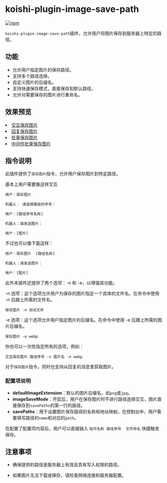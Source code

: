 # koishi-plugin-image-save-path

[![npm](https://img.shields.io/npm/v/koishi-plugin-image-save-path?style=flat-square)](https://www.npmjs.com/package/koishi-plugin-image-save-path)

`koishi-plugin-image-save-path`插件，允许用户将图片保存到服务器上特定的路径。


## 功能

- 允许用户指定图片的保存路径。
- 支持多个路径选择。
- 自定义图片的后缀名。
- 支持快速保存模式，直接保存到默认路径。
- 允许对需要保存的图片进行重命名。



## 效果预览
<li><a href="https://i0.hdslb.com/bfs/article/0b293dc3751bea6f6f73dfc3c2eac439312276085.png" target="_blank">交互保存图片</a></li>
<li><a href="https://i0.hdslb.com/bfs/article/b0feedf358c1a29e2475ac8c1991b222312276085.png" target="_blank">回复保存图片</a></li>
<li><a href="https://i0.hdslb.com/bfs/article/a3f0844195795fc7e51f947e689fd744312276085.png" target="_blank">批量保存图片</a></li>
<li><a href="https://i0.hdslb.com/bfs/article/23e26c25d805e0d5d5d76958e5950d56312276085.png" target="_blank">中间件批量保存图片</a></li>


## 指令说明

此插件提供了`保存图片`指令，允许用户保存图片到特定路径。

基本上用户需要像这样交互
```
用户：保存图片
```
```
机器人： 请选择路径的序号：
```

```
用户：[路径序号名称]
```
```
机器人：请发送图片：
```
```
用户：[图片]
```


不过也可以像下面这样：
```
用户：保存图片  [路径名称]
```

```
机器人：请发送图片：
```

```
用户：[图片]
```

此外本插件还提供了两个选项：-n 和 -e，以增强其功能。

-n 选项：这个选项允许用户为保存的图片指定一个具体的文件名。在命令中使用 -n 后跟上所需的文件名。
```
保存图片 -n 测试文件
```
-e 选项：这个选项允许用户指定图片的后缀名。在命令中使用 -e 后跟上所需的图片后缀名。
```
保存图片 -e webp
```

你也可以一次性指定所有的选项，例如：
```
交互保存图片 路径序号 -n 图片名 -e webp
```

对于`保存图片`指令，同时也支持从回复的消息里获取图片。


### 配置项说明
- **defaultImageExtension**：默认的图片后缀名，如`png`或`jpg`。
- **imageSaveMode**：开启后，用户在保存图片时不进行路径选择交互，图片直接保存到`savePaths`的第一行的路径。
- **savePaths**：用于设置图片保存路径的名称和地址映射。在控制台中，用户需要填写路径的`name`和对应的`path`。

在配置了配置项内容后，用户可以直接输入 `指令名称 路径序号  文件命名` 快捷触发保存。


## 注意事项

- 确保提供的路径是服务器上有效且具有写入权限的路径。

- 如果图片无法下载或保存，请检查网络连接和服务器配置。


